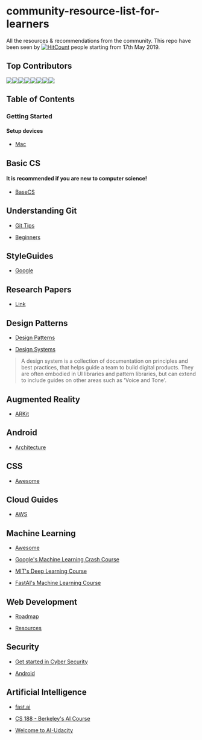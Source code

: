 # community-resource-list-for-learners

All the resources & recommendations from the community. This repo have been seen by [![HitCount](http://hits.dwyl.io/fnplus/community-resource-list.svg)](http://hits.dwyl.io/fnplus/community-resource-list) people starting from 17th May 2019.

## Top Contributors

[![](https://sourcerer.io/fame/xlogix/fnplus/community-resource-list/images/0)](https://sourcerer.io/fame/xlogix/fnplus/community-resource-list/links/0)[![](https://sourcerer.io/fame/xlogix/fnplus/community-resource-list/images/1)](https://sourcerer.io/fame/xlogix/fnplus/community-resource-list/links/1)[![](https://sourcerer.io/fame/xlogix/fnplus/community-resource-list/images/2)](https://sourcerer.io/fame/xlogix/fnplus/community-resource-list/links/2)[![](https://sourcerer.io/fame/xlogix/fnplus/community-resource-list/images/3)](https://sourcerer.io/fame/xlogix/fnplus/community-resource-list/links/3)[![](https://sourcerer.io/fame/xlogix/fnplus/community-resource-list/images/4)](https://sourcerer.io/fame/xlogix/fnplus/community-resource-list/links/4)[![](https://sourcerer.io/fame/xlogix/fnplus/community-resource-list/images/5)](https://sourcerer.io/fame/xlogix/fnplus/community-resource-list/links/5)[![](https://sourcerer.io/fame/xlogix/fnplus/community-resource-list/images/6)](https://sourcerer.io/fame/xlogix/fnplus/community-resource-list/links/6)[![](https://sourcerer.io/fame/xlogix/fnplus/community-resource-list/images/7)](https://sourcerer.io/fame/xlogix/fnplus/community-resource-list/links/7)

## Table of Contents

### Getting Started

#### Setup devices

- [Mac](https://github.com/donnemartin/dev-setup)

## Basic CS

#### It is recommended if you are new to computer science!

- [BaseCS](https://github.com/vaidehijoshi/basecs-series)

## Understanding Git

- [Git Tips](https://github.com/alexpate/awesome-design-systems)

- [Beginners](https://github.com/MunGell/awesome-for-beginners)

## StyleGuides

- [Google](https://github.com/google/styleguide)

## Research Papers

- [Link](https://github.com/papers-we-love/papers-we-love)

## Design Patterns

- [Design Patterns](https://github.com/DovAmir/awesome-design-patterns)

- [Design Systems](https://github.com/alexpate/awesome-design-systems)

> A design system is a collection of documentation on principles and best practices, that helps guide a team to build digital products. They are often embodied in UI libraries and pattern libraries, but can extend to include guides on other areas such as 'Voice and Tone'.

## Augmented Reality

- [ARKit](https://github.com/olucurious/Awesome-ARKit)

## Android

- [Architecture](https://github.com/ribot/android-guidelines)

## CSS

- [Awesome](https://github.com/awesome-css-group/awesome-css)

## Cloud Guides

- [AWS](https://github.com/open-guides/og-aws)

## Machine Learning

- [Awesome](https://github.com/josephmisiti/awesome-machine-learning)

- [Google's Machine Learning Crash Course](https://developers.google.com/machine-learning/crash-course/)

- [MIT's Deep Learning Course](https://deeplearning.mit.edu/)

- [FastAI's Machine Learning Course](http://course18.fast.ai/ml)

## Web Development

- [Roadmap](https://github.com/kamranahmedse/developer-roadmap)

- [Resources](https://github.com/bmorelli25/Become-A-Full-Stack-Web-Developer)

## Security

- [Get started in Cyber Security](https://github.com/NAVHITS/cyber-security-resources)

- [Android](https://github.com/ashishb/android-security-awesome)

## Artificial Intelligence

- [fast.ai](https://www.fast.ai/)

- [CS 188 - Berkeley's AI Course](https://inst.eecs.berkeley.edu/~cs188/fa18/)

- [Welcome to AI-Udacity](https://classroom.udacity.com/courses/cs271)
